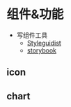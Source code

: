 # 组件&功能

- 写组件工具
  - [Styleguidist](https://storybook.js.org/)
  - [storybook](https://react-styleguidist.js.org/)

## icon

## chart
